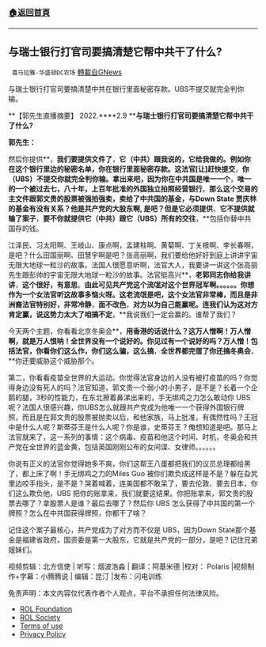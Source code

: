 ###  [:house:返回首頁](https://github.com/ourhimalayas/txt)
---


## 与瑞士银行打官司要搞清楚它帮中共干了什么?
` 喜马拉雅-华盛顿DC农场` [轉載自GNews](https://gnews.org/zh-hans/2004551/)

与瑞士银行打官司要搞清楚中共在银行里面秘密存款。UBS不提交就完全判你输。

**【郭先生直播摘要】 2022.****2.9 ****与瑞士银行打官司要搞清楚它帮中共干了什么?**

**郭先生：**

然后你提供**，**我们要提供文件了**，**它（中共）跟我说的，它给我做的。例如你在这个银行里边的秘密名单，你在银行里面秘密存款。这法官[让]赶快提交**，**你（UBS）不提交你就完全判你输。拿出来吧，因为你在中共国是唯一一个**，**唯一的一个被过去七，八十年，上百年批准的外国独立拍照经营银行**。**那么这个交易的主文件跟郭文贵的股票被强拍强卖，卖给了中共国的基金，与Down State 贾庆林的基金有没有关系？他是共产党的大股东啊, 是吧？但是它必须提供**，**它不提供就输了案子**，**要不你就提供它（中共）跟它（UBS）所有的交往**，**包括你替中共国存的钱。

江泽民、习太阳啊、王岐山、康点啊，孟建柱啊、黄菊啊、丁关根啊、李长春啊，是吧？什么田国丽啊、田慧宇啊是吧？张高丽啊，我们要给他好好到庭上讲讲宇宙无限大地球一粒沙的故事。法国人很愿意听啊，法官大人，我要讲一讲这个张高丽先生跟彭帅的宇宙无限大地球一粒沙的故事。法官挺高兴**，**老郭同志你给我讲讲**，**这个很好，有意思**。**由此可见共产党这个流氓对这个世界冠军啊。。。。。。你想作为一个女法官听这故事多恼火呀。这老流氓是吧，这个女法官非常棒，而且是非洲裔法官特别好，非常冷静**，**面不改色**，**对方以为自己能赢呢。连我们认为这对方肯定赢，说这势力太大了咱搞不定**，**我说我们一定会赢的。谁帮了我们？

今天两个主题，你看看北京冬奥会**，**用香港的话说什么？这万人憎啊！万人憎啊，就是万人恨呐！全世界没有一个说好的。你见过有一个说好的吗？万人憎！包括法官，你看你们这么作，你们这么骗，这么搞**，**全世界都完蛋了你还搞冬奥会**，**你还要威胁这个威胁那个。

第二，你看看疫苗全世界的大运动。你觉得法官身边的人没有被打疫苗的吗？你觉得身边没有死人的吗？法官知道，郭文贵一个弱小的小男子，是不是？长着一个企鹅的腿，3秒的性能力，在东北擦着鼻涕出来的，手无绑鸡之力怎么敢动你 UBS呢？法国人很感兴趣，你UBS怎么就跟共产党成为他唯一一个获得外国银行牌照，而且是在郭文贵的股票被抛卖以后，和他家族，马上批准，有偶然性吗？王冠中是什么人呢？斯蒂芬王是什么人呢？你是谁，史蒂芬王？俺想知道是吧。那马上法官就来了，这一系列的事情：这个病毒、疫苗和他这个时间、时机，冬奥会和共产党在全世界的蓝金黄，包括英国刚刚公布的女间谍、女律师。。。。。。

你说有正义的法官你觉得她多不爽，你们这帮王八蛋都把我们的议员总理都给黑了，都上床了啊！手无绑鸡之力的Miles Guo 被你们欺负成这样是不是？躲在旮旯里边咬手指头，是不是？哭着喊着，连美国都不敢呆了，要去伦敦、要去日本，你们这么欺负他，UBS 把你的账拿来，我们就要这结果。你把账拿来，郭文贵的股票去哪了？拿股票人是谁？最后去哪了？然后你 UBS 怎么获得了中共国的第一个牌照？怎么在中共国获得牌照，你都干了啥？

记住这个案子最核心，共产党成为了对方而不仅是 UBS，因为Down State那个基金是福建省政府，国资委是第一大股东，它就是共产党的一部分，是吧？记住兄弟姐妹们。

视频剪辑：北方信使 | 听写：烟波浩淼 | 翻译：阿基米德 |校对： Polaris |视频制作+字幕：小腾腾说 | 编辑：昆汀 |发布：闪电训练

 

免责声明：本文内容仅代表作者个人观点，平台不承担任何法律风险。

- [ROL Foundation](https://rolfoundation.org/)
- [ROL Society](https://rolsociety.org/)
- [Terms of use](https://gnews.org/terms-of-use-3/)
- [Privacy Policy](https://gnews.org/privacy-policy/)
